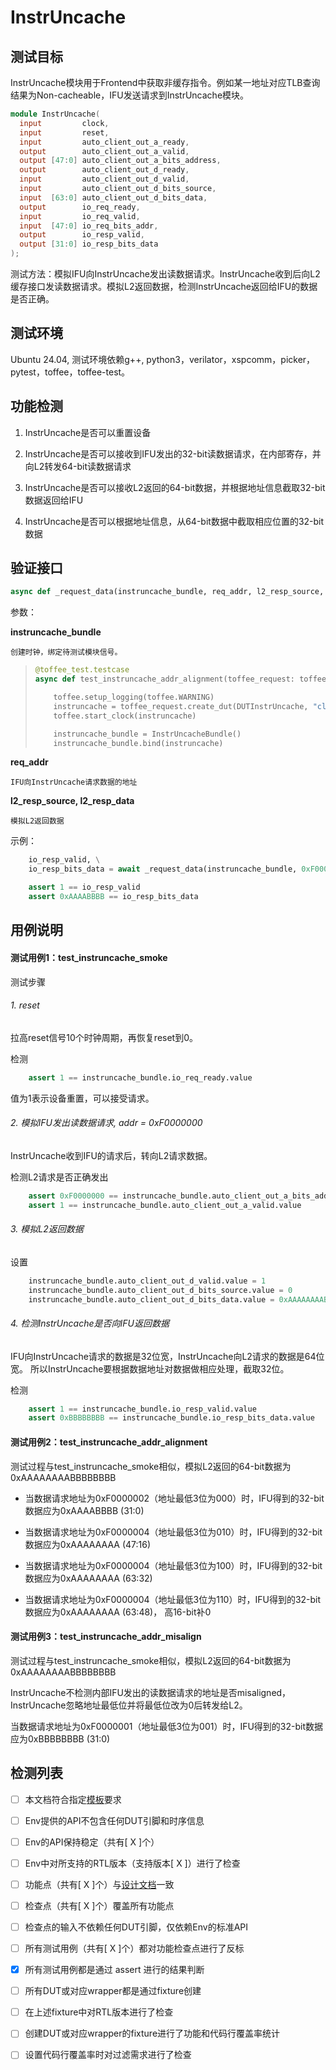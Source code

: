 # InstrUncache

## 测试目标

InstrUncache模块用于Frontend中获取非缓存指令。例如某一地址对应TLB查询结果为Non-cacheable，IFU发送请求到InstrUncache模块。

`````verilog
module InstrUncache(
  input         clock,
  input         reset,
  input         auto_client_out_a_ready,
  output        auto_client_out_a_valid,
  output [47:0] auto_client_out_a_bits_address,
  output        auto_client_out_d_ready,
  input         auto_client_out_d_valid,
  input         auto_client_out_d_bits_source,
  input  [63:0] auto_client_out_d_bits_data,
  output        io_req_ready,
  input         io_req_valid,
  input  [47:0] io_req_bits_addr,
  output        io_resp_valid,
  output [31:0] io_resp_bits_data
);
`````

测试方法：模拟IFU向InstrUncache发出读数据请求。InstrUncache收到后向L2缓存接口发读数据请求。模拟L2返回数据，检测InstrUncache返回给IFU的数据是否正确。

## 测试环境

Ubuntu 24.04, 测试环境依赖g++, python3，verilator，xspcomm，picker，pytest，toffee，toffee-test。

## 功能检测

1. InstrUncache是否可以重置设备

2. InstrUncache是否可以接收到IFU发出的32-bit读数据请求，在内部寄存，并向L2转发64-bit读数据请求

3. InstrUncache是否可以接收L2返回的64-bit数据，并根据地址信息截取32-bit数据返回给IFU

4. InstrUncache是否可以根据地址信息，从64-bit数据中截取相应位置的32-bit数据


## 验证接口

`````python
async def _request_data(instruncache_bundle, req_addr, l2_resp_source, l2_resp_data):

`````

参数：

**instruncache\_bundle**

    创建时钟，绑定待测试模块信号。


> `````python
> @toffee_test.testcase
> async def test_instruncache_addr_alignment(toffee_request: toffee_test.ToffeeRequest):
> 
>     toffee.setup_logging(toffee.WARNING)
>     instruncache = toffee_request.create_dut(DUTInstrUncache, "clock")
>     toffee.start_clock(instruncache)
> 
>     instruncache_bundle = InstrUncacheBundle()
>     instruncache_bundle.bind(instruncache)
> 
> `````

**req\_addr**

    IFU向InstrUncache请求数据的地址


**l2\_resp\_source, l2\_resp\_data**

    模拟L2返回数据


示例：

`````python
    io_resp_valid, \
    io_resp_bits_data = await _request_data(instruncache_bundle, 0xF0000002, 0, 0, 0xAAAAAAAABBBBBBBB)

    assert 1 == io_resp_valid
    assert 0xAAAABBBB == io_resp_bits_data
`````

## 用例说明

#### 测试用例1：test\_instruncache\_smoke

测试步骤

###### 1. reset

拉高reset信号10个时钟周期，再恢复reset到0。

检测

`````python
    assert 1 == instruncache_bundle.io_req_ready.value
`````

值为1表示设备重置，可以接受请求。


###### 2. 模拟IFU发出读数据请求, addr = 0xF0000000

InstrUncache收到IFU的请求后，转向L2请求数据。

检测L2请求是否正确发出

`````python
    assert 0xF0000000 == instruncache_bundle.auto_client_out_a_bits_address.value
    assert 1 == instruncache_bundle.auto_client_out_a_valid.value
`````

###### 3. 模拟L2返回数据

设置

`````python
    instruncache_bundle.auto_client_out_d_valid.value = 1
    instruncache_bundle.auto_client_out_d_bits_source.value = 0
    instruncache_bundle.auto_client_out_d_bits_data.value = 0xAAAAAAAABBBBBBBB
`````

###### 4. 检测InstrUncache是否向IFU返回数据

IFU向InstrUncache请求的数据是32位宽，InstrUncache向L2请求的数据是64位宽。
所以InstrUncache要根据数据地址对数据做相应处理，截取32位。

检测

`````python
    assert 1 == instruncache_bundle.io_resp_valid.value
    assert 0xBBBBBBBB == instruncache_bundle.io_resp_bits_data.value
`````


#### 测试用例2：test\_instruncache\_addr\_alignment

测试过程与test\_instruncache\_smoke相似，模拟L2返回的64-bit数据为0xAAAAAAAABBBBBBBB

- 当数据请求地址为0xF0000002（地址最低3位为000）时，IFU得到的32-bit数据应为0xAAAABBBB (31:0)

- 当数据请求地址为0xF0000004（地址最低3位为010）时，IFU得到的32-bit数据应为0xAAAAAAAA (47:16)

- 当数据请求地址为0xF0000004（地址最低3位为100）时，IFU得到的32-bit数据应为0xAAAAAAAA (63:32)

- 当数据请求地址为0xF0000004（地址最低3位为110）时，IFU得到的32-bit数据应为0xAAAAAAAA (63:48)， 高16-bit补0



#### 测试用例3：test\_instruncache\_addr\_misalign

测试过程与test\_instruncache\_smoke相似，模拟L2返回的64-bit数据为0xAAAAAAAABBBBBBBB

InstrUncache不检测内部IFU发出的读数据请求的地址是否misaligned，InstrUncache忽略地址最低位并将最低位改为0后转发给L2。

当数据请求地址为0xF0000001（地址最低3位为001）时，IFU得到的32-bit数据应为0xBBBBBBBB (31:0)



## 检测列表


- [ ] 本文档符合指定[模板]()要求
- [ ] Env提供的API不包含任何DUT引脚和时序信息
- [ ] Env的API保持稳定（共有[ X ]个）
- [ ] Env中对所支持的RTL版本（支持版本[ X ]）进行了检查
- [ ] 功能点（共有[ X ]个）与[设计文档]()一致
- [ ] 检查点（共有[ X ]个）覆盖所有功能点
- [ ] 检查点的输入不依赖任何DUT引脚，仅依赖Env的标准API
- [ ] 所有测试用例（共有[ X ]个）都对功能检查点进行了反标
- [x] 所有测试用例都是通过 assert 进行的结果判断
- [ ] 所有DUT或对应wrapper都是通过fixture创建
- [ ] 在上述fixture中对RTL版本进行了检查
- [ ] 创建DUT或对应wrapper的fixture进行了功能和代码行覆盖率统计
- [ ] 设置代码行覆盖率时对过滤需求进行了检查

